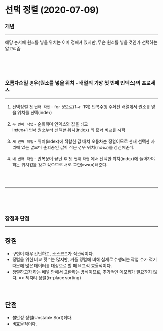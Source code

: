 # 선택 정렬 (2020-07-09)


### 개념

---
해당 순서에 원소를 넣을 위치는 이미 정해져 있지만, 무슨 원소를 넣을 것인가 선택하는 알고리즘<br/><br/><br/><br/><br/>

### 오름차순일 경우(원소를 넣을 위치 - 배열의 가장 첫 번째 인덱스)의 프로세스

---
1. 선택정렬 `첫 번째 작업` - for 문으로(1~n-1회) 반복수행
주어진 배열에서 원소를 넣을 위치를 선택(index)
<br/><br/>
2. `두 번째 작업` - 순회하며 인덱스와 값을 비교<br/>
index+1 번째 원소부터 선택한 위치(index) 의 값과 비교를 시작
<br/><br/>
3. `세 번째 작업` - 위치(index)에 적합한 값 배치
오름차순 정렬이므로 현재 선택한 자리에 있는 값보다 순회중인 값이 작은 경우 위치(index)를 갱신해준다.
<br/><br/>
4. `네 번째 작업` - 반복문이 끝난 후 `첫 번째 작업` 에서 선택한 위치(index)에 들어가야 하는 위치값을 갖고 있으므로 서로 교환(swap)해준다.<br/><br/>
<br/><br/>

---
<br/><br/><br/>
### 장점과 단점

---
장점
---
* 구현이 매우 간단하고, 소스코드가 직관적이다.<br/>
* 정렬을 위한 비교 횟수는 많지만, 거품 정렬에 비해 실제로 수행되는 작업 수가 적기 때문에 많은 데이터를 대상으로 할 때 비교적 효율적이다.<br/>
* 정렬하고자 하는 배열 안에서 교환하는 방식이므로, 추가적인 메모리가 필요하지 않다. => 제자리 정렬(in-place sorting)<br/>
<br/><br/>

단점
---
* 불안정 정렬(Unstable Sort)이다.
* 비효율적이다.